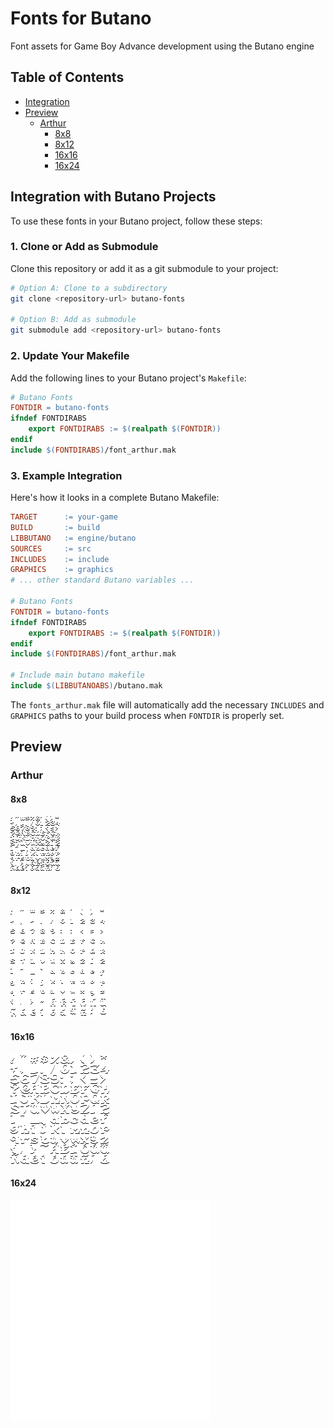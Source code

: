 # Fonts for Butano

Font assets for Game Boy Advance development using the Butano engine

## Table of Contents

- [Integration](#integration-with-butano-projects)
- [Preview](#preview)
  - [Arthur](#arthur)
    - [8x8](#8x8)
    - [8x12](#8x12)
    - [16x16](#16x16)
    - [16x24](#16x24)

## Integration with Butano Projects

To use these fonts in your Butano project, follow these steps:

### 1. Clone or Add as Submodule

Clone this repository or add it as a git submodule to your project:

```bash
# Option A: Clone to a subdirectory
git clone <repository-url> butano-fonts

# Option B: Add as submodule
git submodule add <repository-url> butano-fonts
```

### 2. Update Your Makefile

Add the following lines to your Butano project's `Makefile`:

```makefile
# Butano Fonts
FONTDIR = butano-fonts
ifndef FONTDIRABS
	export FONTDIRABS := $(realpath $(FONTDIR))
endif
include $(FONTDIRABS)/font_arthur.mak
```

### 3. Example Integration

Here's how it looks in a complete Butano Makefile:

```makefile
TARGET      := your-game
BUILD       := build
LIBBUTANO   := engine/butano
SOURCES     := src
INCLUDES    := include
GRAPHICS    := graphics
# ... other standard Butano variables ...

# Butano Fonts
FONTDIR = butano-fonts
ifndef FONTDIRABS
	export FONTDIRABS := $(realpath $(FONTDIR))
endif
include $(FONTDIRABS)/font_arthur.mak

# Include main butano makefile
include $(LIBBUTANOABS)/butano.mak
```

The `fonts_arthur.mak` file will automatically add the necessary `INCLUDES` and `GRAPHICS` paths to your build process
when `FONTDIR` is properly set.

## Preview

### Arthur

#### 8x8

![Arthur 8x8 Font Preview](fonts/arthur/preview/arthur8x8.png)

#### 8x12

![Arthur 8x12 Font Preview](fonts/arthur/preview/arthur8x12.png)

#### 16x16

![Arthur 16x16 Font Preview](fonts/arthur/preview/arthur16x16.png)

#### 16x24

![Arthur 16x24 Font Preview](fonts/arthur/preview/arthur16x24.png)
